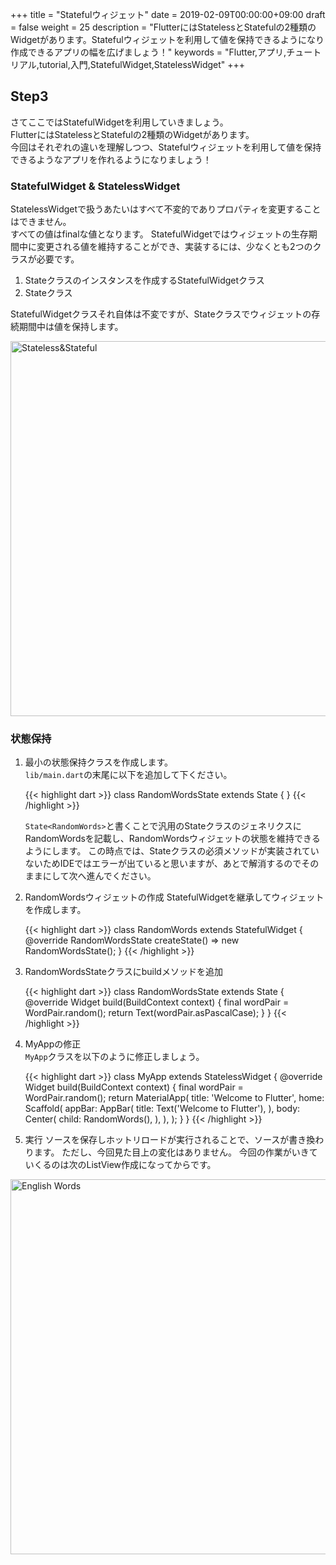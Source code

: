 +++
title = "Statefulウィジェット"
date = 2019-02-09T00:00:00+09:00
draft = false
weight = 25
description = "FlutterにはStatelessとStatefulの2種類のWidgetがあります。Statefulウィジェットを利用して値を保持できるようになり作成できるアプリの幅を広げましょう！"
keywords = "Flutter,アプリ,チュートリアル,tutorial,入門,StatefulWidget,StatelessWidget"
+++

## Step3

さてここではStatefulWidgetを利用していきましょう。  
FlutterにはStatelessとStatefulの2種類のWidgetがあります。   
今回はそれぞれの違いを理解しつつ、Statefulウィジェットを利用して値を保持できるようなアプリを作れるようになりましょう！

### StatefulWidget & StatelessWidget

StatelessWidgetで扱うあたいはすべて不変的でありプロパティを変更することはできません。  
すべての値はfinalな値となります。
StatefulWidgetではウィジェットの生存期間中に変更される値を維持することができ、実装するには、少なくとも2つのクラスが必要です。

1) Stateクラスのインスタンスを作成するStatefulWidgetクラス  
2) Stateクラス

StatefulWidgetクラスそれ自体は不変ですが、Stateクラスでウィジェットの存続期間中は値を保持します。

<img src="https://flutter.ctrnost.com/images/tutorial/05/01_Stateless_Stateful.png" width="600px"  alt="Stateless&Stateful" />

### 状態保持

1. 最小の状態保持クラスを作成します。  
``lib/main.dart``の末尾に以下を追加して下ください。

    {{< highlight dart >}}
    class RandomWordsState extends State<RandomWords> {
    }
    {{< /highlight >}}

    ``State<RandomWords>``と書くことで汎用のStateクラスのジェネリクスにRandomWordsを記載し、RandomWordsウィジェットの状態を維持できるようにします。
    この時点では、Stateクラスの必須メソッドが実装されていないためIDEではエラーが出ていると思いますが、あとで解消するのでそのままにして次へ進んでください。

2. RandomWordsウィジェットの作成
StatefulWidgetを継承してウィジェットを作成します。

    {{< highlight dart >}}
    class RandomWords extends StatefulWidget {
      @override
      RandomWordsState createState() => new RandomWordsState();
    }
    {{< /highlight >}}

3. RandomWordsStateクラスにbuildメソッドを追加

    {{< highlight dart >}}
    class RandomWordsState extends State<RandomWords> {
      @override
      Widget build(BuildContext context) {
        final wordPair = WordPair.random();
        return Text(wordPair.asPascalCase);
      }
    }
    {{< /highlight >}}

4. MyAppの修正   
``MyApp``クラスを以下のように修正しましょう。

    {{< highlight dart >}}
    class MyApp extends StatelessWidget {
      @override
      Widget build(BuildContext context) {
        final wordPair = WordPair.random();
        return MaterialApp(
          title: 'Welcome to Flutter',
          home: Scaffold(
            appBar: AppBar(
              title: Text('Welcome to Flutter'),
            ),
            body: Center(
              child: RandomWords(),
            ),
          ),
        );
      }
    }
    {{< /highlight >}}

5. 実行
ソースを保存しホットリロードが実行されることで、ソースが書き換わります。
ただし、今回見た目上の変化はありません。
今回の作業がいきていくるのは次のListView作成になってからです。
<img src="https://flutter.ctrnost.com/images/tutorial/04/01_english_words.png" width="600px"  alt="English Words">


